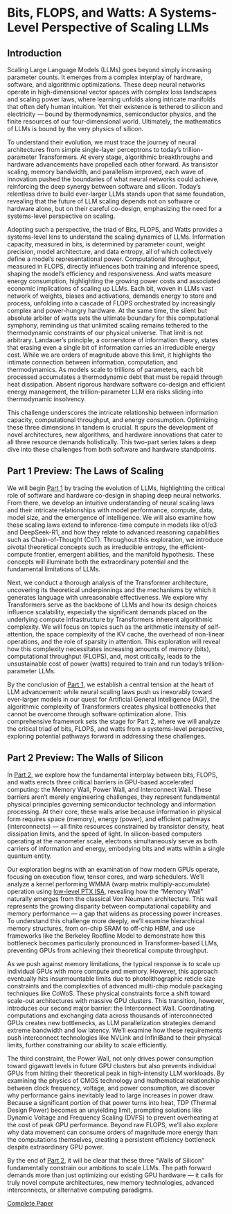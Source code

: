 # Bits, FLOPS, and Watts: A Systems-Level Perspective of Scaling LLMs

## Introduction
Scaling Large Language Models (LLMs) goes beyond simply increasing parameter counts. It emerges from a complex interplay of hardware, software, and algorithmic optimizations. These deep neural networks operate in high-dimensional vector spaces with complex loss landscapes and scaling power laws, where learning unfolds along intricate manifolds that often defy human intuition. Yet their existence is tethered to silicon and electricity — bound by thermodynamics, semiconductor physics, and the finite resources of our four-dimensional world. Ultimately, the mathematics of LLMs is bound by the very physics of silicon. 

To understand their evolution, we must trace the journey of neural architectures from simple single-layer perceptrons to today’s trillion-parameter Transformers. At every stage, algorithmic breakthroughs and hardware advancements have propelled each other forward. As transistor scaling, memory bandwidth, and parallelism improved, each wave of innovation pushed the boundaries of what neural networks could achieve, reinforcing the deep synergy between software and silicon. Today’s relentless drive to build ever-larger LLMs stands upon that same foundation, revealing that the future of LLM scaling depends not on software or hardware alone, but on their careful co-design, emphasizing the need for a systems-level perspective on scaling. 

Adopting such a perspective, the triad of Bits, FLOPS, and Watts provides a systems-level lens to understand the scaling dynamics of LLMs. Information capacity, measured in bits, is determined by parameter count, weight precision, model architecture, and data entropy, all of which collectively define a model’s representational power. Computational throughput, measured in FLOPS, directly influences both training and inference speed, shaping the model’s efficiency and responsiveness. And watts measure energy consumption, highlighting the growing power costs and associated economic implications of scaling up LLMs. Each bit, woven in LLMs vast network of weights, biases and activations, demands energy to store and process, unfolding into a cascade of FLOPS orchestrated by increasingly complex and power-hungry hardware. At the same time, the silent but absolute arbiter of watts sets the ultimate boundary for this computational symphony, reminding us that unlimited scaling remains tethered to the thermodynamic constraints of our physical universe. That limit is not arbitrary. Landauer’s principle, a cornerstone of information theory, states that erasing even a single bit of information carries an irreducible energy cost. While we are orders of magnitude above this limit, it highlights the intimate connection between information, computation, and thermodynamics. As models scale to trillions of parameters, each bit processed accumulates a thermodynamic debt that must be repaid through heat dissipation. Absent rigorous hardware software co-design and efficient energy management, the trillion-parameter LLM era risks sliding into thermodynamic insolvency.

This challenge underscores the intricate relationship between information capacity, computational throughput, and energy consumption. Optimizing these three dimensions in tandem is crucial. It spurs the development of novel architectures, new algorithms, and hardware innovations that cater to all three resource demands holistically. This two-part series takes a deep dive into these challenges from both software and hardware standpoints.

## Part 1 Preview: The Laws of Scaling
We will begin [Part 1](Bits,%20FLOPS,%20and%20Watts_%20A%20Systems-Level%20Perspective%20of%20Scaling%20LLMs.pdf) by tracing the evolution of LLMs, highlighting the critical role of software and hardware co-design in shaping deep neural networks. From there, we develop an intuitive understanding of neural scaling laws and their intricate relationships with model performance, compute, data, model size, and the emergence of intelligence. We will also examine how these scaling laws extend to inference-time compute in models like o1/o3 and DeepSeek-R1, and how they relate to advanced reasoning capabilities such as Chain-of-Thought (CoT). Throughout this exploration, we introduce pivotal theoretical concepts such as irreducible entropy, the efficient-compute frontier, emergent abilities, and the manifold hypothesis. These concepts will illuminate both the extraordinary potential and the fundamental limitations of LLMs.

Next, we conduct a thorough analysis of the Transformer architecture, uncovering its theoretical underpinnings and the mechanisms by which it generates language with unreasonable effectiveness. We explore why Transformers serve as the backbone of LLMs and how its design choices influence scalability, especially the significant demands placed on the underlying compute infrastructure by Transformers inherent algorithmic complexity. We will focus on topics such as the arithmetic intensity of self-attention, the space complexity of the KV cache, the overhead of non-linear operations, and the role of sparsity in attention. This exploration will reveal how this complexity necessitates increasing amounts of memory (bits), computational throughput (FLOPS), and, most critically, leads to the unsustainable cost of power (watts) required to train and run today’s trillion-parameter LLMs.

By the conclusion of [Part 1](Bits,%20FLOPS,%20and%20Watts_%20A%20Systems-Level%20Perspective%20of%20Scaling%20LLMs.pdf), we establish a central tension at the heart of LLM advancement: while neural scaling laws push us inexorably toward ever-larger models in our quest for Artificial General Intelligence (AGI), the algorithmic complexity of Transformers creates physical bottlenecks that cannot be overcome through software optimization alone. This comprehensive framework sets the stage for Part 2, where we will analyze the critical triad of bits, FLOPS, and watts from a systems-level perspective, exploring potential pathways forward in addressing these challenges.

## Part 2 Preview: The Walls of Silicon
In [Part 2](Bits,%20FLOPS,%20and%20Watts_%20A%20Systems-Level%20Perspective%20of%20Scaling%20LLMs.pdf), we explore how the fundamental interplay between bits, FLOPS, and watts erects three critical barriers in GPU-based accelerated computing: the Memory Wall, Power Wall, and Interconnect Wall. These barriers aren’t merely engineering challenges, they represent fundamental physical principles governing semiconductor technology and information processing. At their core, these walls arise because information in physical form requires space (memory), energy (power), and efficient pathways (interconnects) — all finite resources constrained by transistor density, heat dissipation limits, and the speed of light. In silicon-based computers operating at the nanometer scale, electrons simultaneously serve as both carriers of information and energy, embodying bits and watts within a single quantum entity.

Our exploration begins with an examination of how modern GPUs operate, focusing on execution flow, tensor cores, and warp schedulers. We’ll analyze a kernel performing WMMA (warp matrix multiply-accumulate) operation using [low-level PTX ISA](WMMA_kernel/wmma_kernel_demo.ptx), revealing how the “Memory Wall” naturally emerges from the classical Von Neumann architecture. This wall represents the growing disparity between computational capability and memory performance — a gap that widens as processing power increases. To understand this challenge more deeply, we’ll examine hierarchical memory structures, from on-chip SRAM to off-chip HBM, and use frameworks like the Berkeley Roofline Model to demonstrate how this bottleneck becomes particularly pronounced in Transformer-based LLMs, preventing GPUs from achieving their theoretical compute throughput.

As we push against memory limitations, the typical response is to scale up individual GPUs with more compute and memory. However, this approach eventually hits insurmountable limits due to photolithographic reticle size constraints and the complexities of advanced multi-chip module packaging techniques like CoWoS. These physical constraints force a shift toward scale-out architectures with massive GPU clusters. This transition, however, introduces our second major barrier: the Interconnect Wall. Coordinating computations and exchanging data across thousands of interconnected GPUs creates new bottlenecks, as LLM parallelization strategies demand extreme bandwidth and low latency. We’ll examine how these requirements push interconnect technologies like NVLink and InfiniBand to their physical limits, further constraining our ability to scale efficiently.

The third constraint, the Power Wall, not only drives power consumption toward gigawatt levels in future GPU clusters but also prevents individual GPUs from hitting their theoretical peak in high-intensity LLM workloads. By examining the physics of CMOS technology and mathematical relationship between clock frequency, voltage, and power consumption, we discover why performance gains inevitably lead to large increases in power draw. Because a significant portion of that power turns into heat, TDP (Thermal Design Power) becomes an unyielding limit, prompting solutions like Dynamic Voltage and Frequency Scaling (DVFS) to prevent overheating at the cost of peak GPU performance. Beyond raw FLOPS, we’ll also explore why data movement can consume orders of magnitude more energy than the computations themselves, creating a persistent efficiency bottleneck despite extraordinary GPU power.

By the end of [Part 2](Bits,%20FLOPS,%20and%20Watts_%20A%20Systems-Level%20Perspective%20of%20Scaling%20LLMs.pdf), it will be clear that these three “Walls of Silicon” fundamentally constrain our ambitions to scale LLMs. The path forward demands more than just optimizing our existing GPU hardware — it calls for truly novel compute architectures, new memory technologies, advanced interconnects, or alternative computing paradigms.

[Complete Paper](Bits,%20FLOPS,%20and%20Watts_%20A%20Systems-Level%20Perspective%20of%20Scaling%20LLMs.pdf)